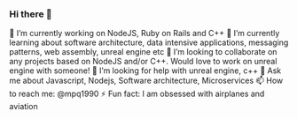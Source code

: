 ### Hi there 👋
🔭 I’m currently working on NodeJS, Ruby on Rails and C++
🌱 I’m currently learning about software architecture, data intensive applications, messaging patterns, web assembly, unreal engine etc
👯 I’m looking to collaborate on any projects based on NodeJS and/or C++. Would love to work on unreal engine with someone!
🤔 I’m looking for help with unreal engine, c++
💬 Ask me about Javascript, Nodejs, Software architecture, Microservices
📫 How to reach me: @mpq1990
⚡ Fun fact: I am obsessed with airplanes and aviation
<!--
**mpq1990/mpq1990** is a ✨ _special_ ✨ repository because its `README.md` (this file) appears on your GitHub profile.

Here are some ideas to get you started:

- 🔭 I’m currently working on ...
- 🌱 I’m currently learning ...
- 👯 I’m looking to collaborate on ...
- 🤔 I’m looking for help with ...
- 💬 Ask me about ...
- 📫 How to reach me: ...
- 😄 Pronouns: ...
- ⚡ Fun fact: ...
-->
